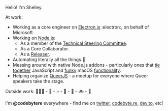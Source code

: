 Hello! I'm Shelley.

At work:

* Working as a core engineer on [Electron.js](https://github.com/electron/electron) :electron:, on behalf of Microsoft
* Working on [Node.js](https://github.com/nodejs/node):
  * As a member of the [Technical Steering Committee](https://github.com/nodejs/TSC).
  * As a Core Collaborator.
  * As a [Releaser](https://github.com/nodejs/Release).
* Automating literally all the things 🤖
* Messing around with native Node.js addons - particularly ones that [tie together](https://github.com/codebytere/node-mac-permissions) JavaScript and [funky](https://github.com/codebytere/node-mac-contacts) macOS [functionality](https://github.com/codebytere/node-mac-userdefaults).
* Helping organize [QueerJS](https://queerjs.com/) - a meetup for everyone where Queer speakers take the stage.

Outside work: 🏃🏻‍♀️ - :book: - 🎶 - 🏁 - 🌁 - 🚲 - 🌿

I'm  **@codebytere** everywhere - find me on [twitter](https://twitter.com/codebytere), [codebyte.re](http://codebyte.re), [dev.to](https://dev.to/codebytere), etc!
